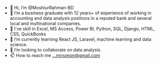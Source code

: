 - 👋 Hi, I’m @MoshiurRahman-BD
- 👀 I’m a business graduate with 12 years+ of experience of working in accounting and data analysis positions in a reputed bank and several local and multinational companies.
- 💞️ I've skill in Excel, MS Access, Power BI, Python, SQL, Django, HTML, CSS, QuickBooks
- 🌱 I’m currently learning React JS, Laravel, machine learning and data science.
- 💞️ I’m looking to collaborate on data analysis.
- 📫 How to reach me ...mrrumon@gmail.com

<!---
MoshiurRahman-BD/MoshiurRahman-BD is a ✨ special ✨ repository because its `README.md` (this file) appears on your GitHub profile.
You can click the Preview link to take a look at your changes.
--->
